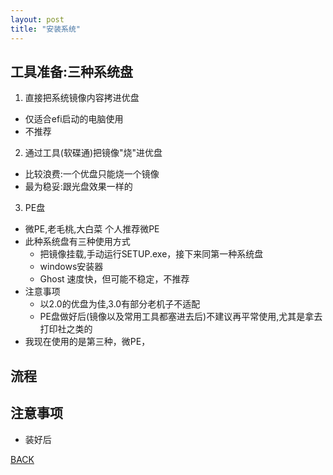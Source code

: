 ```yaml
---
layout: post
title: "安装系统"
---
```


## 工具准备:三种系统盘

1. 直接把系统镜像内容拷进优盘
  * 仅适合efi启动的电脑使用
  * 不推荐
2. 通过工具(软碟通)把镜像"烧"进优盘
  * 比较浪费:一个优盘只能烧一个镜像
  * 最为稳妥:跟光盘效果一样的
3. PE盘
  * 微PE,老毛桃,大白菜 个人推荐微PE
  * 此种系统盘有三种使用方式
    * 把镜像挂载,手动运行SETUP.exe，接下来同第一种系统盘
    * windows安装器
    * Ghost 速度快，但可能不稳定，不推荐
* 注意事项
  * 以2.0的优盘为佳,3.0有部分老机子不适配
  * PE盘做好后(镜像以及常用工具都塞进去后)不建议再平常使用,尤其是拿去打印社之类的
* 我现在使用的是第三种，微PE，

##  流程

## 注意事项

* 装好后




[BACK](./repair)